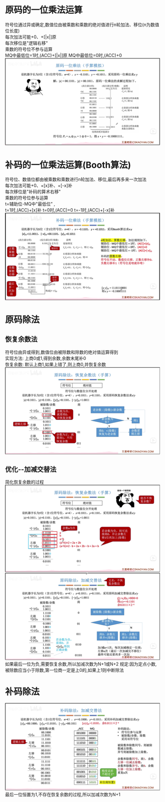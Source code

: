 <div>
<h1>原码的一位乘法运算</h1>
符号位通过异或确定,数值位由被乘数和乘数的绝对值进行n轮加法、移位(n为数值位长度)<br>
每次加法可能+0、+[|x|]原<br>
每次移位是"逻辑右移"<br>
乘数的符号位不参与运算<br>
MQ中最低位=1时,(ACC)+[|x|]原
MQ中最低位=0时,(ACC)+0<br>
<img src="img/原码的一位乘法.png" alt="原码的一位乘法">

<h1>补码的一位乘法运算(Booth算法)</h1>
符号位、数值位都由被乘数和乘数进行n轮加法、移位,最后再多来一次加法<br>
每次加法可能+0、+[x]补、+[-x]补<br>
每次移位是"补码的算术右移"<br>
乘数的符号位参与运算<br>
t=辅助位-MQ中"最低位" ,<br>
t=1时,(ACC)+[x]补
t=0时,(ACC)+0
t=-1时,(ACC)+[-x]补
<img src="img/补码的一位乘法.png" alt="补码的一位乘法"/>

<h1>原码除法</h1>
<h2>恢复余数法</h2>
符号位由异或得到,数值位由被除数和除数的绝对值运算得到<br>
实现方法: 上商0或1,得到余数,余数末尾补0 <br>
恢复余数: 默认上商1,如果上错了,则上商0,并恢复余数 <br>
<img src="img/原码的恢复余数法.png" alt="原码的恢复余数法"/>
<h2>优化--加减交替法</h2>
简化恢复余数的过程
<img src="img/原码的加减交替法.png" alt="加减交替法"/>
<img src="img/加减交替法.png" alt="加减交替法"/>
如果最后一位为负,需要恢复余数,所以加减次数为N+1或N+2
规定:因为定点小数,被除数应当小于除数,第一位商一定是上0的,如果上1则中断除法

<h1>补码除法</h1>
<img src="img/补码的除法.png" alt="补码的除法"/>
最后一位恒置为1,不存在恢复余数的过程,所以加减次数为N+1
</div>
